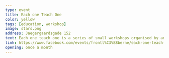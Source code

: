```yaml
---
type: event
title: Each one Teach One
color: yellow
tags: [education, workshop]
image: stars.png
address: Jaegergaardsgade 152
text: Each one teach one is a series of small workshops organised by anybody who has anything to bring to the table. The idea behind is that each of us has a skill or know-how that many of us could benefit from learning. Hold in Frontloberne. Check website for the upcoming events. Link.
link: https://www.facebook.com/events/frontl%C3%B8berne/each-one-teach-one-l%C3%A6r-at-lave-din-egen-podcast-nu/183389750604495/
opening: once a month
---
```

